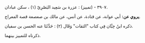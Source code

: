 ٣٩٠٧ - (تمييز) : عزرة بن سَعِيد البَصْرِيّ (١) ، سكن عبادان.

**يروي عن:** أبي عوانة، عن قتادة، عن أنس، عن مالك بن صعصعة قصة المعراج.

ذكره ابنُ حِبَّان فِي كتاب "الثقات" وَقَال (٢) : حَدَّثَنَا عنه الحسن بن سفيان.

ذكرناه للتمييز بينهما.